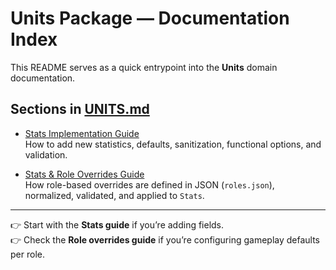 # Units Package — Documentation Index

This README serves as a quick entrypoint into the **Units** domain documentation.

## Sections in [UNITS.md](./UNITS.md)

- [Stats Implementation Guide](./UNITS.md#units-package---stats-implementation-guide)  
  How to add new statistics, defaults, sanitization, functional options, and validation.

- [Stats & Role Overrides Guide](./UNITS.md#units-package--stats--role-overrides-guide)  
  How role-based overrides are defined in JSON (`roles.json`), normalized, validated, and applied to `Stats`.

---
👉 Start with the **Stats guide** if you’re adding fields.  
👉 Check the **Role overrides guide** if you’re configuring gameplay defaults per role.
